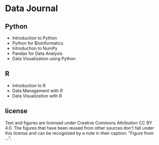 # Data Journal
[](./images/Data-Journal-Welcome-.png)


## Python
- Introduction to Python
- Python for Bioinformatics
- Introduction to NumPy
- Pandas for Data Analysis
- Data Visualization using Python


## R
- Introduction to R
- Data Management with R
- Data Visualization with R


## license
Text and figures are licensed under Creative Commons Attribution CC BY 4.0. The figures that have been reused from other sources don't fall under this license and can be recognized by a note in their caption: "Figure from ...".
